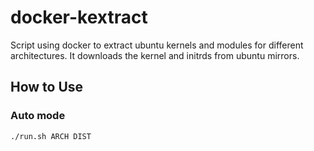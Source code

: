 docker-kextract
===============

Script using docker to extract ubuntu kernels and modules
for different architectures. It downloads the kernel and initrds from
ubuntu mirrors.

How to Use
----------

### Auto mode

```
./run.sh ARCH DIST
```
